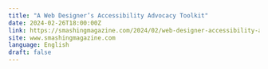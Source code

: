 ```yaml
---
title: "A Web Designer’s Accessibility Advocacy Toolkit"
date: 2024-02-26T18:00:00Z
link: https://smashingmagazine.com/2024/02/web-designer-accessibility-advocacy-toolkit/?utm_medium=RSS&utm_source=news.12bit.vn
site: www.smashingmagazine.com
language: English
draft: false
---
```

